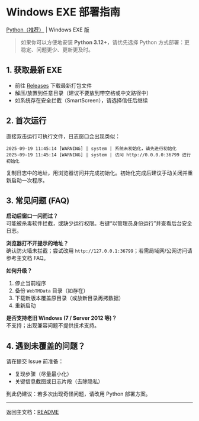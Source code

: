 # Windows EXE 部署指南

[Python（推荐）](./README.md#快速开始) | Windows EXE 版

> 如果你可以方便地安装 **Python 3.12+**，请优先选择 Python 方式部署：更稳定、问题更少、更新更及时。

## 1. 获取最新 EXE

- 前往 [Releases](https://github.com/TiebaMeow/WebTiebaManager/releases) 下载最新打包文件
- 解压/放置到任意目录（建议不要放到带空格或中文路径中）
- 如系统存在安全拦截（SmartScreen），请选择信任后继续

## 2. 首次运行

直接双击运行可执行文件，日志窗口会出现类似：

```log
2025-09-19 11:45:14 [WARNING] | system | 系统未初始化，请先进行初始化
2025-09-19 11:45:14 [WARNING] | system | 访问 http://0.0.0.0:36799 进行初始化
```

复制日志中的地址，用浏览器访问并完成初始化。初始化完成后建议手动关闭并重新启动一次程序。

## 3. 常见问题 (FAQ)

**启动后窗口一闪而过？**  
可能被杀毒软件拦截，或缺少运行权限。右键“以管理员身份运行”并查看后台安全日志。

**浏览器打不开提示的地址？**  
确认防火墙未拦截；尝试改用 `http://127.0.0.1:36799`；若需局域网/公网访问请参考主文档 FAQ。

**如何升级？**  

1. 停止当前程序  
2. 备份 `WebTMData` 目录（如存在）  
3. 下载新版本覆盖原目录（或放新目录再拷数据）  
4. 重新启动

**是否支持老旧 Windows (7 / Server 2012 等)？**  
不支持；出现兼容问题不提供技术支持。

## 4. 遇到未覆盖的问题？

请在提交 Issue 前准备：

- 复现步骤（尽量最小化）
- 关键信息截图或日志片段（去除隐私）

到此仍建议：若多次出现奇怪问题，请改用 Python 部署方案。

---
返回主文档：[README](./README.md)
